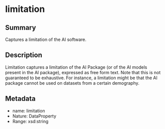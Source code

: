 <!-- Automatically generated by spec-parser v2.0.0 on 2023-12-27T15:02:03.969017+00:00 -->
<!-- SPDX-License-Identifier: Community-Spec-1.0 -->

# limitation

## Summary

Captures a limitation of the AI software.


## Description

Limitation captures a limitation of the AI Package (or of the AI models present in the AI package),
expressed as free form text. Note that this is not guaranteed to be exhaustive.
For instance, a limitation might be that the AI package cannot be used on datasets from a certain demography.


## Metadata

- name: limitation
- Nature: DataProperty
- Range: xsd:string




